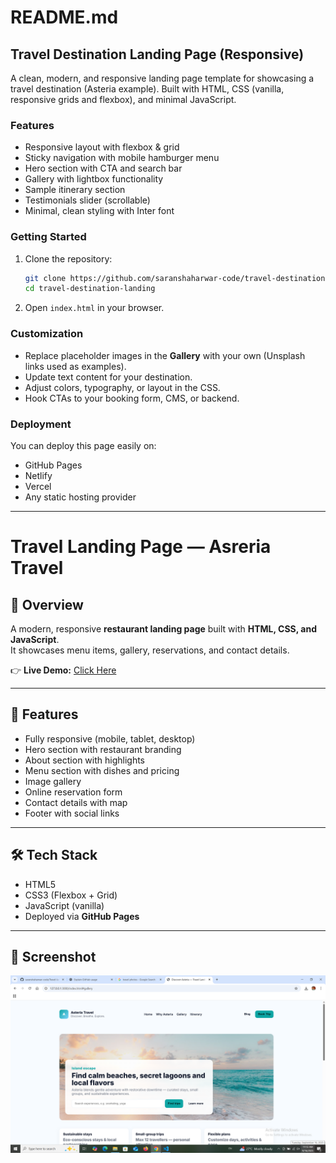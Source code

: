 # README.md

## Travel Destination Landing Page (Responsive)
A clean, modern, and responsive landing page template for showcasing a travel destination (Asteria example). Built with HTML, CSS (vanilla, responsive grids and flexbox), and minimal JavaScript.

### Features
- Responsive layout with flexbox & grid
- Sticky navigation with mobile hamburger menu
- Hero section with CTA and search bar
- Gallery with lightbox functionality
- Sample itinerary section
- Testimonials slider (scrollable)
- Minimal, clean styling with Inter font

### Getting Started
1. Clone the repository:
   ```bash
   git clone https://github.com/saranshaharwar-code/travel-destination-landing.git
   cd travel-destination-landing
   ```
2. Open `index.html` in your browser.

### Customization
- Replace placeholder images in the **Gallery** with your own (Unsplash links used as examples).
- Update text content for your destination.
- Adjust colors, typography, or layout in the CSS.
- Hook CTAs to your booking form, CMS, or backend.

### Deployment
You can deploy this page easily on:
- GitHub Pages
- Netlify
- Vercel
- Any static hosting provider

---

#  Travel Landing Page — Asreria Travel

## 📖 Overview
A modern, responsive **restaurant landing page** built with **HTML, CSS, and JavaScript**.  
It showcases menu items, gallery, reservations, and contact details.  

👉 **Live Demo:** [Click Here](https://saranshahwar-code.github.io/Travel-landing/)

---

## 🚀 Features
- Fully responsive (mobile, tablet, desktop)
- Hero section with restaurant branding
- About section with highlights
- Menu section with dishes and pricing
- Image gallery
- Online reservation form
- Contact details with map
- Footer with social links

---

## 🛠️ Tech Stack
- HTML5  
- CSS3 (Flexbox + Grid)  
- JavaScript (vanilla)  
- Deployed via **GitHub Pages**

---


## 📸 Screenshot
![Travel Landing Preview](images/screenshorttravel.png)

